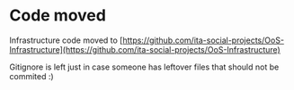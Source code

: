 # Code moved

Infrastructure code moved to [https://github.com/ita-social-projects/OoS-Infrastructure](https://github.com/ita-social-projects/OoS-Infrastructure)

Gitignore is left just in case someone has leftover files that should not be commited :)